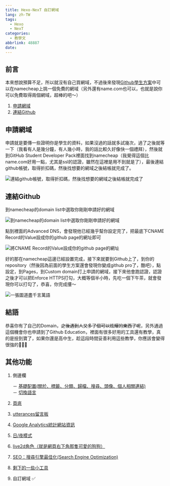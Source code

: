 ```yaml
---
title: Hexo-NexT 自訂網域
lang: zh-TW
tags:
  - Hexo
  - NexT
categories:
  - 教學文
abbrlink: 48887
date:
---
```


## 前言

本來想說預算不足，所以就沒有自己買網域，不過後來發現[Github學生方案](https://education.github.com/pack/offers)中可以在namecheap上挑一個免費的網域（另外還有name.com也可以，也就是說你可以免費取得兩個網域，超棒的吧～）

<!--more-->

1. [申請網域](/Hexo-NexT_custom_domain/#申請網域)
1. [連結Github](/Hexo-NexT_custom_domain/#連結Github)

## 申請網域

申請就是要傳一些證明你是學生的資料，如果沒過的話就多試幾次，過了之後就等一下（我看有人是幾分鐘，有人幾小時，我的話比較久好像快一個禮拜），然後就到GitHub Student Developer Pack裡面找到namecheap（我覺得這個比name.com好用一點，尤其是ssl的認證，雖然在這裡是用不到就是了），最後連結github帳號，取得折扣碼，然後找想要的網域之後結帳就完成了。

![連結github帳號，取得折扣碼，然後找想要的網域之後結帳就完成了](https://i.imgur.com/rCrDTw2.png)

## 連結Github

到namecheap的domain list中選取你剛剛申請好的網域

![到namecheap的domain list中選取你剛剛申請好的網域](https://i.imgur.com/hyEUpiM.png)

點到裡面的Advanced DNS，會發現他已經幾乎幫你設定完了，把最底下CNAME Record的Value設成你的github page的網址即可

![將CNAME Record的Value設成你的github page的網址](https://i.imgur.com/q0IAGja.png)

好的那在namecheap這邊已經設置完成，接下來就要到Github上了，到你的repository（然後因為前面的學生方案還會發現你變成github pro了，酷吧），點設定，到Pages，到Custom domain打上申請的網域，接下來他會跑認證，認證之後才可以把Enforce HTTPS打勾，大概等個半小時，先吃一個下午茶，就會發現你可以打勾了，恭喜，你完成摟～

![一張圖道盡千言萬語](https://i.imgur.com/3ozFoIX.png)

## 結語

恭喜你有了自己的Domain，~~之後遇到人又多了個可以炫耀的東西了呢~~，另外通過這個機會你也申請到了Github Education，裡面有很多好用的工具還有教學，真的是撿到寶了，如果你還是高中生，趁這段時間妥善利用這些教學，你應該會變得很強的🛐🛐🛐

## 其他功能

1. 側邊欄

    － [基礎配置(關於、標籤、分類、歸檔、搜尋、頭像、個人相關連結)](/NexT-sidebar-basic)  
    － [切換語言](/NexT-sidebar-switch-lang)  

2. [頁底](/NexT-footer)
3. [utterances留言板](/NexT-utterances-comment-box)
4. [Google Analytics統計網站資訊](/NexT-google-analytics)
5. [日/夜模式](/NexT-dark-light-mode)
6. [live2d角色（就是網頁右下角那隻可愛的狗狗）](/NexT-live2d)
7. [SEO：搜尋引擎最佳化(Search Engine Optimization)](/SEO-Search-Engine-Optimization)
8. [剩下的一些小工具](/NexT-some-cool-tools)
9. 自訂網域 ✅
